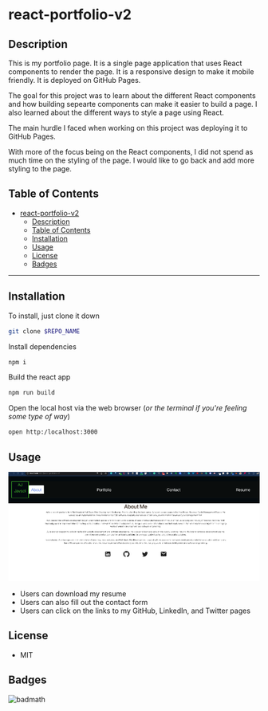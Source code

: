 # react-portfolio-v2

## Description
This is my portfolio page. It is a single page application that uses React components to render the page. It is a responsive design to make it mobile friendly. It is deployed on GitHub Pages. 

The goal for this project was to learn about the different React components and how building sepearte components can make it easier to build a page. I also learned about the different ways to style a page using React.

The main hurdle I faced when working on this project was deploying it to GitHub Pages. 

With more of the focus being on the React components, I did not spend as much time on the styling of the page. I would like to go back and add more styling to the page.


## Table of Contents 
- [react-portfolio-v2](#react-portfolio-v2)
  - [Description](#description)
  - [Table of Contents](#table-of-contents)
  - [Installation](#installation)
  - [Usage](#usage)
  - [License](#license)
  - [Badges](#badges)

---


## Installation 

To install, just clone it down
```sh
git clone $REPO_NAME
```

Install dependencies
```sh
npm i
```

Build the react app 
  

```sh
npm run build
```

Open the local host via the web browser (_or the terminal if you're feeling some type of way_)
```sh
open http:/localhost:3000
```


## Usage 
![screenshot](image.png)

- Users can download my resume
- Users can also fill out the contact form
- Users can click on the links to my GitHub, LinkedIn, and Twitter pages

## License
* MIT

## Badges
![badmath](https://img.shields.io/github/languages/top/nielsenjared/badmath)



